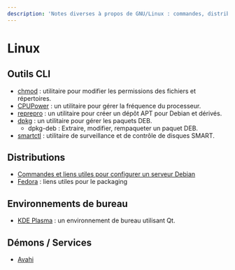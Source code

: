 ```yaml
---
description: 'Notes diverses à propos de GNU/Linux : commandes, distributions, services'
---
```


# Linux

## Outils CLI

* [chmod](cli-chmod.md) : utilitaire pour modifier les permissions des fichiers et répertoires.
* [CPUPower](cli-cpupower.md) : un utilitaire pour gérer la fréquence du processeur.
* [reprepro](cli-reprepro.md) : un utilitaire pour créer un dépôt APT pour Debian et dérivés.
* [dpkg](cli-dpkg.md) : un utilitaire pour gérer les paquets DEB.
  * dpkg-deb : Extraire, modifier, rempaqueter un paquet DEB.
* [smartctl](cli-smartctl.md) : utilitaire de surveillance et de contrôle de disques SMART.

## Distributions

* [Commandes et liens utiles pour configurer un serveur Debian](dist-debian.md)
* [Fedora](dist-fedora.md) : liens utiles pour le packaging

## Environnements de bureau

* [KDE Plasma](de-kde.md) : un environnement de bureau utilisant Qt.

## Démons / Services

* [Avahi](ds-avahi-daemon.md)

